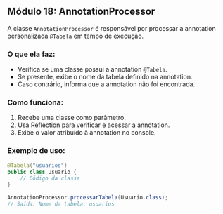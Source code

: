 ## Módulo 18: AnnotationProcessor

A classe `AnnotationProcessor` é responsável por processar a annotation personalizada `@Tabela` em tempo de execução.

### O que ela faz:
- Verifica se uma classe possui a annotation `@Tabela`.
- Se presente, exibe o nome da tabela definido na annotation.
- Caso contrário, informa que a annotation não foi encontrada.

### Como funciona:
1. Recebe uma classe como parâmetro.
2. Usa Reflection para verificar e acessar a annotation.
3. Exibe o valor atribuído à annotation no console.

### Exemplo de uso:
```java
@Tabela("usuarios")
public class Usuario {
    // Código da classe
}

AnnotationProcessor.processarTabela(Usuario.class);
// Saída: Nome da tabela: usuarios

